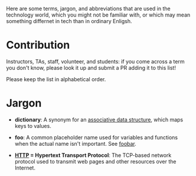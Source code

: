 Here are some terms, jargon, and abbreviations that are used in the technology world, which you might not be familiar with, or which may mean something differnet in tech than in ordinary Enligsh.

# Contribution

Instructors, TAs, staff, volunteer, and students: if you come across a term you don't know, please look it up and submit a PR adding it to this list!  

Please keep the list in alphabetical order.

# Jargon

- **dictionary**: A synonym for an [associative data structure](https://en.wikipedia.org/wiki/Associative_array), which maps keys to values.

- **foo**: A common placeholder name used for variables and functions when the actual name isn't important. See [foobar](https://en.wikipedia.org/wiki/Foobar).

- **[HTTP](https://en.wikipedia.org/wiki/Hypertext_Transfer_Protocol) = Hypertext Transport Protocol**: The TCP-based network protocol used to transmit web pages and other resources over the Internet.

